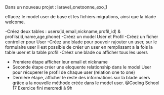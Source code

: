 Dans un nouveau projet : laravel_onetoonne_exo_1

effacez le model user de base et les fichiers migrations, ainsi que la blade welcome.

-Créez deux tables : users(id,email,nickname,profil_id) & profils(id,name,age,phone)
-Créez un model User et Profil
-Créez un ficher controller pour User
-Créez une blade pour pouvoir rajouter un user, sur le formulaire user il est possible de créer un user en remplissant a la fois la table user et la table profil
-Créez une blade ou afficher tous les users 
- Premiere étape afficher leur email et nickname 
- Seconde étape créer une eloquente relationship dans le model User pour récuperer le profil de chaque user (relation one to one)
- Dernière étape, afficher le reste des informations  sur la blade users grâce a la nouvelle méthode créée dans le model user.
@Coding School 17 Exercice fini mercredi à 9h